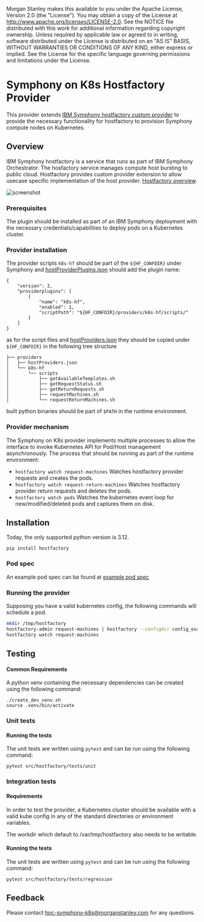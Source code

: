 Morgan Stanley makes this available to you under the Apache License, Version 2.0 (the "License"). You may obtain a copy of the License at http://www.apache.org/licenses/LICENSE-2.0. See the NOTICE file distributed with this work for additional information regarding copyright ownership.
Unless required by applicable law or agreed to in writing, software distributed under the License is distributed on an "AS IS" BASIS, WITHOUT WARRANTIES OR CONDITIONS OF ANY KIND, either express or implied.  See the License for the specific language governing permissions and limitations under the License.


# Symphony on K8s Hostfactory Provider

This provider extends
[IBM Symphony hostfactory custom provider](https://www.ibm.com/docs/en/spectrum-symphony/7.3.2?topic=factory-provider-plug-in-interface-specification)
to provide the necessary functionality for hostfactory to provision
Symphony compute nodes on Kubernetes.


## Overview

IBM Symphony hostfactory is a service that runs as part of IBM Symphony Orchestrator.
The hosfactory service manages compute host bursting to public cloud. Hostfactory provides custom provider extension to allow usecase specific implementation of the host provider.
[Hostfactory overview](https://www.ibm.com/docs/en/spectrum-symphony/7.3.2?topic=factory-overview).

![screenshot](documentation/request_flow.png)


### Prerequisites

The plugin should be installed as part of an IBM Symphony deployment with
the necessary credentials/capabilities to deploy pods on a Kubernetes cluster.


### Provider installation

The provider scripts `k8s-hf` should be part of the `${HF_CONFDIR}` under Symphony and [hostProviderPlugins.json](https://www.ibm.com/docs/en/spectrum-symphony/7.3.2?topic=factory-hostproviderpluginsjson) should add the plugin name:
```
{
    "version": 2,
    "providerplugins": [
        {
            "name": "k8s-hf",
            "enabled": 1,
            "scriptPath": "${HF_CONFDIR}/providers/k8s-hf/scripts/"
        }
    ]
}
```

as for the script files and
[hostProviders.json](https://www.ibm.com/docs/en/spectrum-symphony/7.3.2?topic=factory-hostprovidersjson)
they should be copied under `${HF_CONFDIR}` in the following tree structure
```
├── providers
│   ├── hostProviders.json
│   └── k8s-hf
│       └── scripts
│           ├── getAvailableTemplates.sh
│           ├── getRequestStatus.sh
│           ├── getReturnRequests.sh
│           ├── requestMachines.sh
│           └── requestReturnMachines.sh
```

built python binaries should be part of `$PATH` in the runtime environment.

### Provider mechanism

The Symphony on K8s provider implements multiple processes to allow the interface to invoke Kubernetes API for Pod/Host management asynchronously. The process that should be running as part of the runtime environment:

- `hostfactory watch request-machines`
Watches hostfactory provider requests and creates the pods.
- `hostfactory watch request-return-machines`
Watches hostfactory provider return requests and deletes the pods.
- `hostfactory watch pods`
Watches the kubernetes event loop for new/modified/deleted pods and captures them on disk.

## Installation

Today, the only supported python version is 3.12.

```
pip install hostfactory
```

### Pod spec

An example pod spec can be found at [example pod spec](src/hostfactory/tests/regression/vanilla-spec.yaml)

### Running the provider

Supposing you have a valid kubernetes config, the following commands will schedule a pod.

```bash
mkdir /tmp/hostfactory
hostfactory-admin request-machines | hostfactory --configdir config_example/ request-machines
hostfactory watch request-machines
```

## Testing

#### Common Requirements

A python venv containing the necessary dependencies can be created using the following command:
```
./create_dev_venv.sh
source .venv/bin/activate
```

### Unit tests

#### Running the tests

The unit tests are written using `pytest` and can be run using the following command:
```
pytest src/hostfactory/tests/unit
```

### Integration tests

#### Requirements

In order to test the provider, a Kubernetes cluster should be available with a  valid kube config in any of the standard 
directories or environment variables.

The workdir which default to /var/tmp/hostfactory also needs to be writable. 

#### Running the tests

The unit tests are written using `pytest` and can be run using the following command:
```
pytest src/hostfactory/tests/regression
```


## Feedback

Please contact hpc-symphony-k8s@morganstanley.com for any questions.
